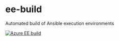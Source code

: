 # ee-build

Automated build of Ansible execution environments

[![Azure EE build](https://github.com/clsmith70/ee-build/actions/workflows/azure-ee.yml/badge.svg)](https://github.com/clsmith70/ee-build/actions/workflows/azure-ee.yml)
